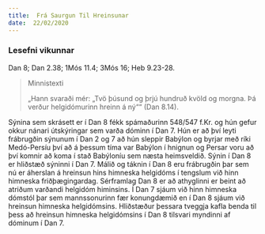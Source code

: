 ```yaml
---
title:  Frá Saurgun Til Hreinsunar
date:  22/02/2020
---
```


### Lesefni vikunnar
Dan 8; Dan 2.38; 1Mós 11.4; 3Mós 16; Heb 9.23-28.

> <p>Minnistexti</p>
> „Hann svaraði mér: „Tvö þúsund og þrjú hundruð kvöld og morgna. Þá verður helgidómurinn hreinn á ný““ (Dan 8.14).

Sýnina sem skrásett er í Dan 8 fékk spámaðurinn 548/547 f.Kr. og hún gefur okkur nánari útskýringar sem varða dóminn í Dan 7. Hún er að því leyti frábrugðin sýnunum í Dan 2 og 7 að hún sleppir Babýlon og byrjar með ríki Medó-Persíu því að á þessum tíma var Babýlon í hnignun og Persar voru að því komnir að koma í stað Babýloníu sem næsta heimsveldið. Sýnin í Dan 8 er hliðstæð sýninni í Dan 7. Málið og táknin í Dan 8 eru frábrugðin þar sem nú er áherslan á hreinsun hins himneska helgidóms í tengslum við hinn himneska friðþægingardag. Sérframlag Dan 8 er að athyglinni er beint að atriðum varðandi helgidóm himinsins. Í Dan 7 sjáum við hinn himneska dómstól þar sem mannssonurinn fær konungdæmið en í Dan 8 sjáum við hreinsun himneska helgidómsins. Hliðstæður þessara tveggja kafla benda til þess að hreinsun himneska helgidómsins í Dan 8 tilsvari myndinni af dóminum í Dan 7.